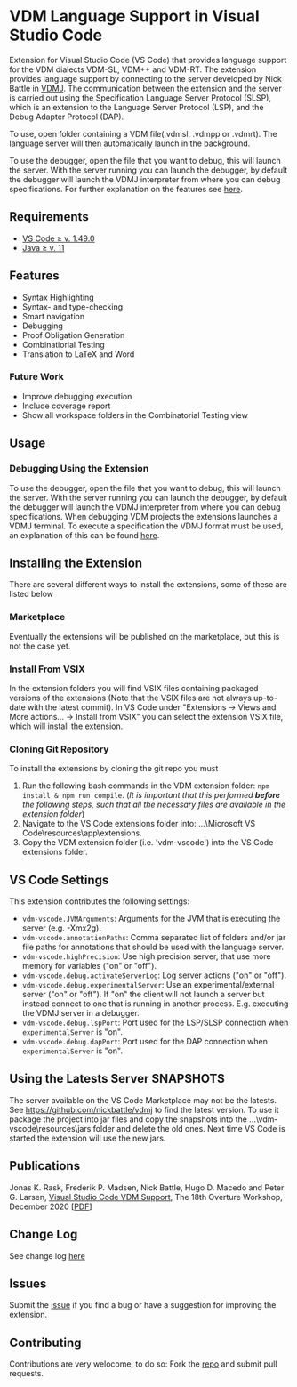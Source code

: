 # VDM Language Support in Visual Studio Code
Extension for Visual Studio Code (VS Code) that provides language support for the VDM dialects VDM-SL, VDM++ and VDM-RT.
The extension provides language support by connecting to the server developed by Nick Battle in [VDMJ](https://github.com/nickbattle/vdmj).
The communication between the extension and the server is carried out using the Specification Language Server Protocol (SLSP), which is an extension to the Language Server Protocol (LSP), and the Debug Adapter Protocol (DAP).

To use, open folder containing a VDM file(.vdmsl, .vdmpp or .vdmrt). The language server will then automatically launch in the background.

To use the debugger, open the file that you want to debug, this will launch the server. With the server running you can launch the debugger, by default the debugger will launch the VDMJ interpreter from where you can debug specifications. 
For further explanation on the features see [here](https://github.com/nickbattle/vdmj/tree/master/LSP).


## Requirements
* [VS Code ≥ v. 1.49.0](https://code.visualstudio.com/download)
* [Java ≥ v. 11](https://adoptopenjdk.net/)

## Features
* Syntax Highlighting
* Syntax- and type-checking
* Smart navigation
* Debugging
* Proof Obligation Generation
* Combinatiorial Testing
* Translation to LaTeX and Word

### Future Work
* Improve debugging execution
* Include coverage report
* Show all workspace folders in the Combinatorial Testing view

## Usage

[//]: # (Insert gifs and stuff here that explains how to use the extension)


### Debugging Using the Extension
To use the debugger, open the file that you want to debug, this will launch the server. With the server running you can launch the debugger, by default the debugger will launch the VDMJ interpreter from where you can debug specifications. 
When debugging VDM projects the extensions launches a VDMJ terminal. To execute a specification the VDMJ format must be used, an explanation of this can be found [here](https://github.com/nickbattle/vdmj/tree/master/LSP).


## Installing the Extension
There are several different ways to install the extensions, some of these are listed below

### Marketplace
Eventually the extensions will be published on the marketplace, but this is not the case yet.

### Install From VSIX
In the extension folders you will find VSIX files containing packaged versions of the extensions (Note that the VSIX files are not always up-to-date with the latest commit).
In VS Code under "Extensions -> Views and More actions... -> Install from VSIX" you can select the extension VSIX file, which will install the extension.

### Cloning Git Repository
To install the extensions by cloning the git repo you must 

1. Run the following bash commands in the VDM extension folder: `npm install & npm run compile`. (*It is important that this performed **before** the following steps, such that all the necessary files are available in the extension folder*)
1. Navigate to the VS Code extensions folder into: ...\Microsoft VS Code\resources\app\extensions.
1. Copy the VDM extension folder (i.e. 'vdm-vscode') into the VS Code extensions folder.

## VS Code Settings
This extension contributes the following settings:
* `vdm-vscode.JVMArguments`: Arguments for the JVM that is executing the server (e.g. -Xmx2g).
* `vdm-vscode.annotationPaths`: Comma separated list of folders and/or jar file paths for annotations that should be used with the language server.
* `vdm-vscode.highPrecision`: Use high precision server, that use more memory for variables ("on" or "off").
* `vdm-vscode.debug.activateServerLog`: Log server actions ("on" or "off").
* `vdm-vscode.debug.experimentalServer`: Use an experimental/external server ("on" or "off"). If "on" the client will not launch a server but instead connect to one that is running in another process. E.g. executing the VDMJ server in a debugger.
* `vdm-vscode.debug.lspPort`: Port used for the LSP/SLSP connection when `experimentalServer` is "on".
* `vdm-vscode.debug.dapPort`: Port used for the DAP connection when `experimentalServer` is "on".

[//]: # (Insert the settings..)

## Using the Latests Server SNAPSHOTS
The server available on the VS Code Marketplace may not be the latests. 
See https://github.com/nickbattle/vdmj to find the latest version. 
To use it package the project into jar files and copy the snapshots into the ...\vdm-vscode\resources\jars folder and delete the old ones. Next time VS Code is started the extension will use the new jars.

## Publications
Jonas K. Rask, Frederik P. Madsen, Nick Battle, Hugo D. Macedo and Peter G. Larsen, 
[Visual Studio Code VDM Support](https://www.researchgate.net/publication/346680627_Visual_Studio_Code_VDM_Support),
The 18th Overture Workshop, December 2020 [[PDF](https://www.researchgate.net/publication/346680627_Visual_Studio_Code_VDM_Support)]

## Change Log
See change log [here](CHANGELOG.md)

## Issues
Submit the [issue](https://github.com/jonaskrask/vdm-vscode/issues) if you find a bug or have a suggestion for improving the extension.

## Contributing
Contributions are very welocome, to do so: Fork the [repo](https://github.com/jonaskrask/vdm-vscode) and submit pull requests.
